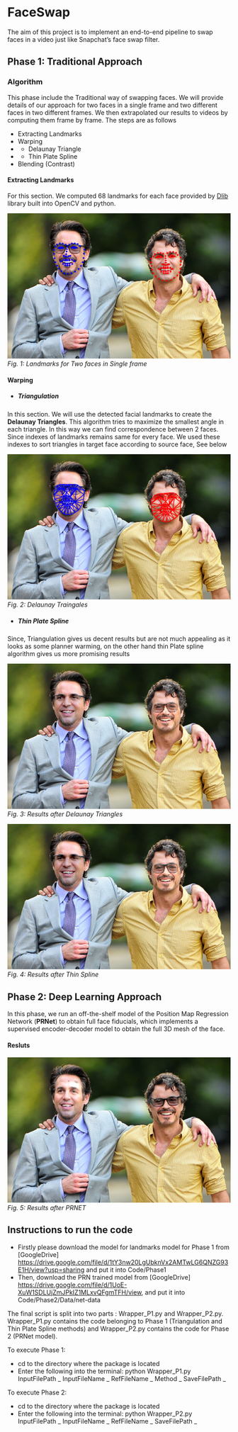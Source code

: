 # FaceSwap
The aim of this project is to implement an end-to-end pipeline to swap faces in a video just like Snapchat’s face swap filter.
## Phase 1: Traditional Approach 
### Algorithm
This phase include the Traditional way of swapping faces.
We will provide details of our approach for two faces in a
single frame and two different faces in two different frames.
We then extrapolated our results to videos by computing them
frame by frame. The steps are as follows

- Extracting Landmarks 
- Warping 
- - Delaunay Triangle 
- - Thin Plate Spline 
- Blending (Contrast)

#### Extracting Landmarks 
For this section. We computed 68 landmarks for each face
provided by [Dlib](https://pyimagesearch.com/2017/04/03/facial-landmarks-dlib-opencv-python/) library built into OpenCV and python. 


![Landmarks single frame](https://github.com/nvnmangla/FaceSwap/blob/master/Images/landmarks.png)*Fig. 1: Landmarks for Two faces in Single frame*

#### Warping 
- ##### Triangulation 
In this section. We will use the detected
facial landmarks to create the **Delaunay Triangles**. This algorithm tries to maximize the smallest angle in each triangle. In
this way we can find correspondence between 2 faces. Since
indexes of landmarks remains same for every face. We used these indexes to sort triangles in target face according to source
face, See below

![Landmarks single frame](https://github.com/nvnmangla/FaceSwap/blob/master/Images/face.png)*Fig. 2: Delaunay Traingales*

- ##### Thin Plate Spline 

Since, Triangulation gives us decent results but are not much appealing as it looks as some planner warming, on the other hand thin Plate spline algorithm gives us more promising results

![Results Delaunay](https://github.com/nvnmangla/FaceSwap/blob/master/Images/triangle_result.png)*Fig. 3: Results after Delaunay Triangles*

![Results Thin Spline](https://github.com/nvnmangla/FaceSwap/blob/master/Images/Thin_spline_result.png)*Fig. 4: Results after Thin Spline*

## Phase 2: Deep Learning Approach
In this phase, we run an off-the-shelf model of the Position Map Regression Network (**PRNet**) to obtain full face fiducials, which implements a supervised encoder-decoder model to obtain the full 3D mesh of the face. 

#### Resluts 
![Results PRNET](https://github.com/nvnmangla/FaceSwap/blob/master/Images/prnet.png)*Fig. 5: Results after PRNET*

## Instructions to run the code
- Firstly please download the model for landmarks model for Phase 1 from [GoogleDrive] https://drive.google.com/file/d/1tY3nw20LgUbknVx2AMTwLG6QNZG93E1H/view?usp=sharing and put it into Code/Phase1
- Then, download the PRN trained model from [GoogleDrive] https://drive.google.com/file/d/1UoE-XuW1SDLUjZmJPkIZ1MLxvQFgmTFH/view, and put it into Code/Phase2/Data/net-data

The final script is split into two parts : Wrapper_P1.py and Wrapper_P2.py.
Wrapper_P1.py contains the code belonging to Phase 1 (Triangulation and Thin Plate Spline methods) and Wrapper_P2.py contains the code for Phase 2 (PRNet model).

To execute Phase 1:
* cd to the directory where the package is located 
* Enter the following into the terminal: python Wrapper_P1.py InputFilePath _ InputFileName _ RefFileName _ Method _ SaveFilePath _

To execute Phase 2:
* cd to the directory where the package is located 
* Enter the following into the terminal: python Wrapper_P2.py InputFilePath _ InputFileName _ RefFileName _ SaveFilePath _
